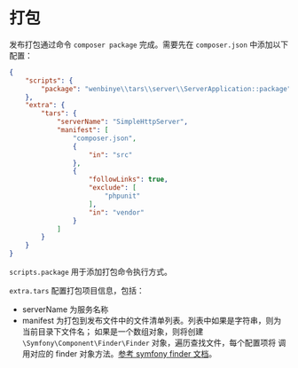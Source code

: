 # 打包

发布打包通过命令 `composer package` 完成。需要先在 `composer.json` 中添加以下配置：

```json
{
    "scripts": {
        "package": "wenbinye\\tars\\server\\ServerApplication::package"
    },
    "extra": {
        "tars": {
            "serverName": "SimpleHttpServer",
            "manifest": [
                "composer.json",
                {
                    "in": "src"
                },
                {
                    "followLinks": true,
                    "exclude": [
                        "phpunit"
                    ],
                    "in": "vendor"
                }
            ]
        }
    }
}
```

`scripts.package` 用于添加打包命令执行方式。

`extra.tars` 配置打包项目信息，包括：

- serverName 为服务名称
- manifest 为打包到发布文件中的文件清单列表。列表中如果是字符串，则为当前目录下文件名；
  如果是一个数组对象，则将创建 `\Symfony\Component\Finder\Finder` 对象，遍历查找文件，每个配置项将
  调用对应的 finder 对象方法。[参考 symfony finder 文档](https://symfony.com/doc/current/components/finder.html)。